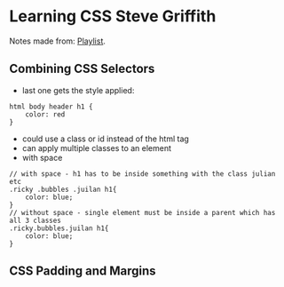 # Learning CSS Steve Griffith

Notes made from: [Playlist](https://www.youtube.com/playlist?list=PLyuRouwmQCjl4wTSNbb8RTKZuyMhoIxBe).

## Combining CSS Selectors

- last one gets the style applied:

```
html body header h1 {
    color: red
}
```

- could use a class or id instead of the html tag
- can apply multiple classes to an element
- with space

```
// with space - h1 has to be inside something with the class julian etc
.ricky .bubbles .juilan h1{
    color: blue;
}
// without space - single element must be inside a parent which has all 3 classes
.ricky.bubbles.juilan h1{
    color: blue;
}
```

## CSS Padding and Margins
